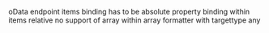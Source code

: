 oData endpoint
items binding has to be absolute
property binding within items relative
no support of array within array
formatter with targettype any